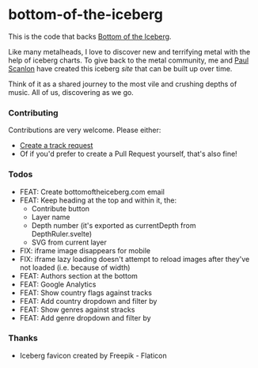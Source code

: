 # bottom-of-the-iceberg

This is the code that backs [Bottom of the Iceberg](https://bottomoftheiceberg.com).

Like many metalheads, I love to discover new and terrifying metal with the help of iceberg charts. To give back to the metal community, me and [Paul Scanlon](https://github.com/PaulieScanlon) have created this iceberg _site_ that can be built up over time.

Think of it as a shared journey to the most vile and crushing depths of music. All of us, discovering as we go.

### Contributing

Contributions are very welcome. Please either:

* [Create a track request](https://github.com/codingconcepts/bottom-of-the-iceberg/issues/new/choose)
* Of if you'd prefer to create a Pull Request yourself, that's also fine!

### Todos

* FEAT: Create bottomoftheiceberg.com email
* FEAT: Keep heading at the top and within it, the:
  * Contribute button
  * Layer name
  * Depth number (it's exported as currentDepth from DepthRuler.svelte)
  * SVG from current layer
* FIX: iframe image disappears for mobile
* FIX: iframe lazy loading doesn't attempt to reload images after they've not loaded (i.e. because of width)
* FEAT: Authors section at the bottom
* FEAT: Google Analytics
* FEAT: Show country flags against tracks
* FEAT: Add country dropdown and filter by
* FEAT: Show genres against stracks
* FEAT: Add genre dropdown and filter by

### Thanks

* Iceberg favicon created by Freepik - Flaticon
